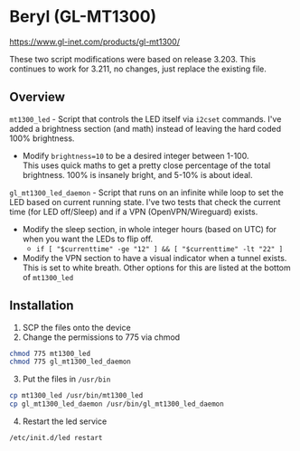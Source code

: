 # Beryl (GL-MT1300)  
https://www.gl-inet.com/products/gl-mt1300/  

These two script modifications were based on release 3.203. This continues to work for 3.211, no changes, just replace the existing file.  

## Overview  
`mt1300_led` - Script that controls the LED itself via `i2cset` commands.  I've added a brightness section (and math) instead of leaving the hard coded 100% brightness.  
* Modify `brightness=10` to be a desired integer between 1-100.  
This uses quick maths to get a pretty close percentage of the total brightness.  100% is insanely bright, and 5-10% is about ideal.  


`gl_mt1300_led_daemon` - Script that runs on an infinite while loop to set the LED based on current running state.  I've two tests that check the current time (for LED off/Sleep) and if a VPN (OpenVPN/Wireguard) exists.  
* Modify the sleep section, in whole integer hours (based on UTC) for when you want the LEDs to flip off.  
  * `if [ "$currenttime" -ge "12" ] && [ "$currenttime" -lt "22" ]`
* Modify the VPN section to have a visual indicator when a tunnel exists.  This is set to white breath.  Other options for this are listed at the bottom of `mt1300_led`  

## Installation  
1.  SCP the files onto the device  
2.  Change the permissions to 775 via chmod
  ```bash
  chmod 775 mt1300_led
  chmod 775 gl_mt1300_led_daemon
  ```
3.  Put the files in `/usr/bin`  
  ```bash
  cp mt1300_led /usr/bin/mt1300_led
  cp gl_mt1300_led_daemon /usr/bin/gl_mt1300_led_daemon
  ```
4.  Restart the led service  
  ```bash
  /etc/init.d/led restart
  ```
